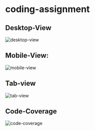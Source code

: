 # coding-assignment

## Desktop-View
![desktop-view](https://user-images.githubusercontent.com/25510590/94370221-5efff480-010c-11eb-9681-4f80c720173d.png)<br/>
## Mobile-View:
![mobile-view](https://user-images.githubusercontent.com/25510590/94370223-61624e80-010c-11eb-82d3-bdc549642b53.png)<br/>
## Tab-view
![tab-view](https://user-images.githubusercontent.com/25510590/94370224-632c1200-010c-11eb-928f-d838b3fcbd77.png)<br/>
## Code-Coverage
![code-coverage](https://user-images.githubusercontent.com/25510590/94370216-5c050400-010c-11eb-89e2-11e42875faf8.png)<br/>
